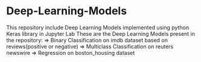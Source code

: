 # Deep-Learning-Models
This repository include Deep Learning Models implemented using python Keras library in Jupyter Lab
These are the Deep Learning Models present in the repository:
=> Binary Classification on imdb dataset based on reviews(positive or negative)
=> Multiclass Classification on reuters newswire
=> Regression on boston_housing dataset
